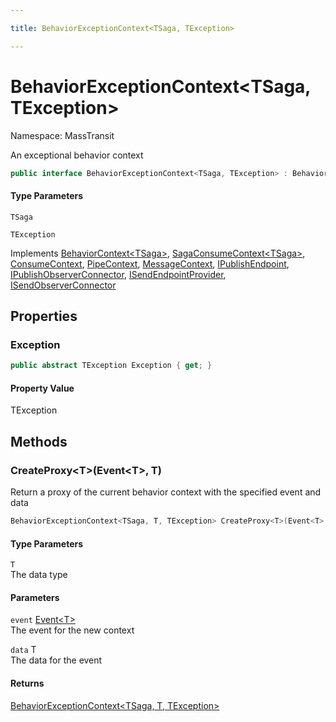 ```yaml
---

title: BehaviorExceptionContext<TSaga, TException>

---
```


# BehaviorExceptionContext\<TSaga, TException\>

Namespace: MassTransit

An exceptional behavior context

```csharp
public interface BehaviorExceptionContext<TSaga, TException> : BehaviorContext<TSaga>, SagaConsumeContext<TSaga>, ConsumeContext, PipeContext, MessageContext, IPublishEndpoint, IPublishObserverConnector, ISendEndpointProvider, ISendObserverConnector
```

#### Type Parameters

`TSaga`<br/>

`TException`<br/>

Implements [BehaviorContext\<TSaga\>](../masstransit/behaviorcontext-1), [SagaConsumeContext\<TSaga\>](../masstransit/sagaconsumecontext-1), [ConsumeContext](../masstransit/consumecontext), [PipeContext](../masstransit/pipecontext), [MessageContext](../masstransit/messagecontext), [IPublishEndpoint](../masstransit/ipublishendpoint), [IPublishObserverConnector](../masstransit/ipublishobserverconnector), [ISendEndpointProvider](../masstransit/isendendpointprovider), [ISendObserverConnector](../masstransit/isendobserverconnector)

## Properties

### **Exception**

```csharp
public abstract TException Exception { get; }
```

#### Property Value

TException<br/>

## Methods

### **CreateProxy\<T\>(Event\<T\>, T)**

Return a proxy of the current behavior context with the specified event and data

```csharp
BehaviorExceptionContext<TSaga, T, TException> CreateProxy<T>(Event<T> event, T data)
```

#### Type Parameters

`T`<br/>
The data type

#### Parameters

`event` [Event\<T\>](../masstransit/event-1)<br/>
The event for the new context

`data` T<br/>
The data for the event

#### Returns

[BehaviorExceptionContext\<TSaga, T, TException\>](../masstransit/behaviorexceptioncontext-3)<br/>
